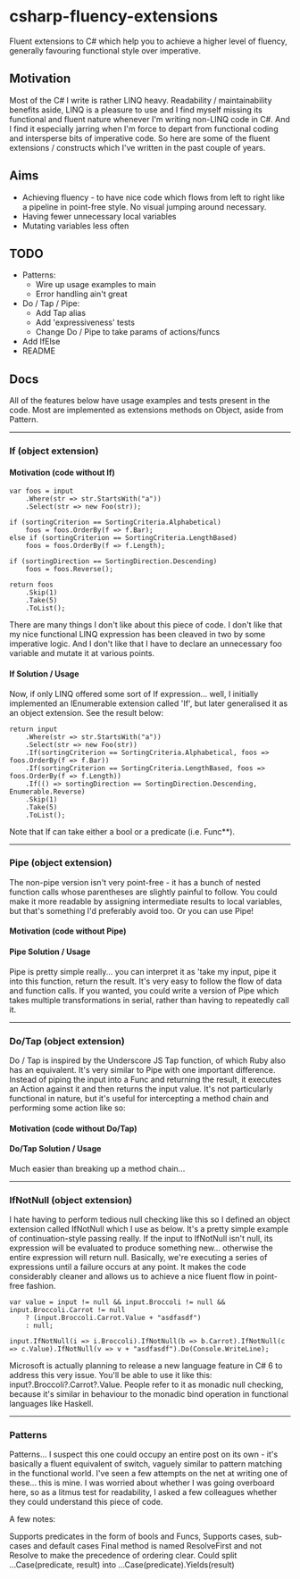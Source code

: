 csharp-fluency-extensions
=========================

Fluent extensions to C# which help you to achieve a higher level of fluency, generally favouring 
functional style over imperative. 

## Motivation
Most of the C# I write is rather LINQ heavy. Readability / maintainability benefits aside, LINQ is a pleasure to use 
and I find myself missing its functional and fluent nature whenever I'm writing non-LINQ code in C#. And I find it 
especially jarring when I'm force to depart from functional coding and intersperse bits of imperative code. So here
are some of the fluent extensions / constructs which I've written in the past couple of years. 

## Aims
* Achieving fluency - to have nice code which flows from left to right like a pipeline in point-free style. No visual
jumping around necessary.
* Having fewer unnecessary local variables
* Mutating variables less often

## TODO
* Patterns:
    * Wire up usage examples to main
    * Error handling ain't great
* Do / Tap / Pipe:
    * Add Tap alias
    * Add 'expressiveness' tests
    * Change Do / Pipe to take params of actions/funcs
* Add IfElse
* README

## Docs
All of the features below have usage examples and tests present in the code. Most are implemented as extensions methods 
on Object,
aside from Pattern.


---
### If (object extension)
#### Motivation (code without If)

    var foos = input
        .Where(str => str.StartsWith("a"))
        .Select(str => new Foo(str));

    if (sortingCriterion == SortingCriteria.Alphabetical)
        foos = foos.OrderBy(f => f.Bar);
    else if (sortingCriterion == SortingCriteria.LengthBased)
        foos = foos.OrderBy(f => f.Length);

    if (sortingDirection == SortingDirection.Descending)
        foos = foos.Reverse();

    return foos
        .Skip(1)
        .Take(5)
        .ToList();

There are many things I don't like about this piece of code. I don't like that my nice functional LINQ expression has 
been cleaved in two by some imperative logic. And I don't like that I have to declare an unnecessary foo variable and 
mutate it at various points.

#### If Solution / Usage
Now, if only LINQ offered some sort of If expression... well, I initially implemented an IEnumerable extension called 
'If', but later generalised it as an object extension. See the result below:

    return input
        .Where(str => str.StartsWith("a"))
        .Select(str => new Foo(str))
        .If(sortingCriterion == SortingCriteria.Alphabetical, foos => foos.OrderBy(f => f.Bar))
        .If(sortingCriterion == SortingCriteria.LengthBased, foos => foos.OrderBy(f => f.Length))
        .If(() => sortingDirection == SortingDirection.Descending, Enumerable.Reverse)
        .Skip(1)
        .Take(5)
        .ToList();

Note that If can take either a bool or a predicate (i.e. Func\*<bool>\*).



---
### Pipe (object extension)
The non-pipe version isn't very point-free - it has a bunch of nested function calls whose parentheses are slightly painful to follow. You could make it more readable by assigning intermediate results to local variables, but that's something I'd preferably avoid too. Or you can use Pipe!
    
#### Motivation (code without Pipe)

#### Pipe Solution / Usage

Pipe is pretty simple really... you can interpret it as 'take my input, pipe it into this function, return the result. 
It's very easy to follow the flow of data and function calls. If you wanted, you could write a version of Pipe 
which takes multiple transformations in serial, rather than having to repeatedly call it.


---
### Do/Tap (object extension)
Do / Tap is inspired by the Underscore JS Tap function, of which Ruby also has an equivalent. It's very similar to Pipe with one important difference. Instead of piping the input into a Func and returning the result, it executes an Action against it and then returns the input value. It's not particularly functional in nature, but it's useful for intercepting a method chain and performing some action like so:
    
#### Motivation (code without Do/Tap)

#### Do/Tap Solution / Usage

Much easier than breaking up a method chain...



---
### IfNotNull (object extension)
    
I hate having to perform tedious null checking like this so I defined an object extension called IfNotNull which I use 
as below. It's a pretty simple example of continuation-style passing really. If the input to IfNotNull isn't null, 
its expression will be evaluated to produce something new... otherwise the entire expression will return null. 
Basically, we're executing a series of expressions until a failure occurs at any point. It makes the code considerably 
cleaner and allows us to achieve a nice fluent flow in point-free fashion.

    var value = input != null && input.Broccoli != null && input.Broccoli.Carrot != null 
        ? (input.Broccoli.Carrot.Value + "asdfasdf")
        : null;

    input.IfNotNull(i => i.Broccoli).IfNotNull(b => b.Carrot).IfNotNull(c => c.Value).IfNotNull(v => v + "asdfasdf").Do(Console.WriteLine);

Microsoft is actually planning to release a new language feature in C# 6 to address this very issue. You'll be able to use it like this: input?.Broccoli?.Carrot?.Value. People refer to it as monadic null checking, because it's similar in behaviour to the monadic bind operation in functional languages like Haskell.


---
### Patterns
Patterns...
I suspect this one could occupy an entire post on its own - it's basically a fluent equivalent of switch, vaguely similar to pattern matching in the functional world. I've seen a few attempts on the net at writing one of these... this is mine. I was worried about whether I was going overboard here, so as a litmus test for readability, I asked a few colleagues whether they could understand this piece of code.

A few notes:

Supports predicates in the form of bools and Func<bool>s,
Supports cases, sub-cases and default cases
Final method is named ResolveFirst and not Resolve to make the precedence of ordering clear.
Could split ...Case(predicate, result) into ...Case(predicate).Yields(result)
 

 